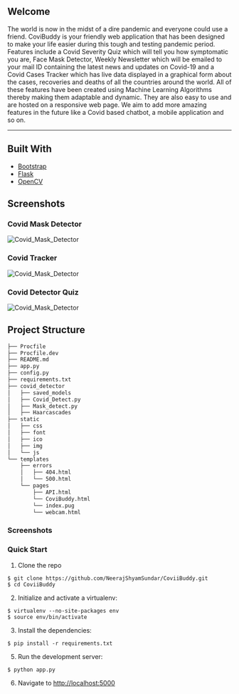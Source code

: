 ## Welcome

The world is now in the midst of a dire pandemic and everyone could use a friend. CoviBuddy is your friendly web application that has been designed to make your life easier during this tough and testing pandemic period. Features include a Covid Severity Quiz which will tell you how symptomatic you are, Face Mask Detector, Weekly Newsletter which will be emailed to your mail ID containing the latest news and updates on Covid-19 and a Covid Cases Tracker which has live data displayed in a graphical form about the cases, recoveries and deaths of all the countries around the world.  All of these features have been created using Machine Learning Algorithms thereby making them adaptable and dynamic. They are also easy to use and are hosted on a responsive web page. We aim to add more amazing features in the future like a Covid based chatbot, a mobile application and so on.


<hr>


## Built With
* [Bootstrap](https://getbootstrap.com)
* [Flask](https://flask.palletsprojects.com/en/2.0.x/)
* [OpenCV](https://docs.opencv.org/4.5.2/d6/d00/tutorial_py_root.html)


## Screenshots

### Covid Mask Detector
![Covid_Mask_Detector](https://github.com/NeerajShyamSundar/CoviiBuddy/blob/main/screenshots/face_mask.jpeg)

### Covid Tracker
![Covid_Mask_Detector](https://github.com/NeerajShyamSundar/CoviiBuddy/blob/main/screenshots/covid_tracker.png)

### Covid Detector Quiz
![Covid_Mask_Detector](https://github.com/NeerajShyamSundar/CoviiBuddy/blob/main/screenshots/quiz.png)

Project Structure
--------

  ```sh
  ├── Procfile
  ├── Procfile.dev
  ├── README.md
  ├── app.py
  ├── config.py
  ├── requirements.txt
  ├── covid_detector
  │   ├── saved_models
  │   ├── Covid_Detect.py
  │   ├── Mask_detect.py
  │   ├── Haarcascades
  ├── static
  │   ├── css
  │   ├── font
  │   ├── ico
  │   ├── img
  │   └── js
  └── templates
      ├── errors
      │   ├── 404.html
      │   └── 500.html
      └── pages
          ├── API.html
          └── CoviBuddy.html
          └── index.pug
          └── webcam.html
  ```


### Screenshots




### Quick Start

1. Clone the repo
  ```
  $ git clone https://github.com/NeerajShyamSundar/CoviiBuddy.git
  $ cd CoviiBuddy
  ```

2. Initialize and activate a virtualenv:
  ```
  $ virtualenv --no-site-packages env
  $ source env/bin/activate
  ```

3. Install the dependencies:
  ```
  $ pip install -r requirements.txt
  ```

5. Run the development server:
  ```
  $ python app.py
  ```

6. Navigate to [http://localhost:5000](http://localhost:5000)

